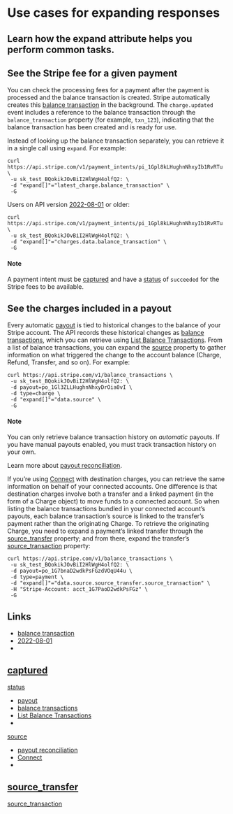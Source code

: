 # Use cases for expanding responses

## Learn how the expand attribute helps you perform common tasks.

## See the Stripe fee for a given payment

You can check the processing fees for a payment after the payment is processed
and the balance transaction is created. Stripe automatically creates this
[balance
transaction](https://docs.stripe.com/api/balance_transactions/object#balance_transaction_object-fee_details)
in the background. The `charge.updated` event includes a reference to the
balance transaction through the `balance_transaction` property (for example,
`txn_123`), indicating that the balance transaction has been created and is
ready for use.

Instead of looking up the balance transaction separately, you can retrieve it in
a single call using `expand`. For example:

```
curl https://api.stripe.com/v1/payment_intents/pi_1Gpl8kLHughnNhxyIb1RvRTu \
 -u sk_test_BQokikJOvBiI2HlWgH4olfQ2: \
 -d "expand[]"="latest_charge.balance_transaction" \
 -G
```

Users on API version [2022-08-01](https://docs.stripe.com/upgrades#2022-08-01)
or older:

```
curl https://api.stripe.com/v1/payment_intents/pi_1Gpl8kLHughnNhxyIb1RvRTu \
 -u sk_test_BQokikJOvBiI2HlWgH4olfQ2: \
 -d "expand[]"="charges.data.balance_transaction" \
 -G
```

#### Note

A payment intent must be
[captured](https://docs.stripe.com/payments/place-a-hold-on-a-payment-method#capture-funds)
and have a
[status](https://docs.stripe.com/api/payment_intents/object#payment_intent_object-status)
of `succeeded` for the Stripe fees to be available.

## See the charges included in a payout

Every automatic [payout](https://docs.stripe.com/payouts) is tied to historical
changes to the balance of your Stripe account. The API records these historical
changes as [balance
transactions](https://docs.stripe.com/api/balance_transactions/object), which
you can retrieve using [List Balance
Transactions](https://docs.stripe.com/api/balance_transactions/list). From a
list of balance transactions, you can expand the
[source](https://docs.stripe.com/api/balance_transactions/object#balance_transaction_object-source)
property to gather information on what triggered the change to the account
balance (Charge, Refund, Transfer, and so on). For example:

```
curl https://api.stripe.com/v1/balance_transactions \
 -u sk_test_BQokikJOvBiI2HlWgH4olfQ2: \
 -d payout=po_1Gl3ZLLHughnNhxyDrOia0vI \
 -d type=charge \
 -d "expand[]"="data.source" \
 -G
```

#### Note

You can only retrieve balance transaction history on *automatic* payouts. If you
have manual payouts enabled, you must track transaction history on your own.

Learn more about [payout
reconciliation](https://docs.stripe.com/payouts/reconciliation).

If you’re using [Connect](https://docs.stripe.com/connect) with destination
charges, you can retrieve the same information on behalf of your connected
accounts. One difference is that destination charges involve both a transfer and
a linked payment (in the form of a Charge object) to move funds to a connected
account. So when listing the balance transactions bundled in your connected
account’s payouts, each balance transaction’s source is linked to the transfer’s
payment rather than the originating Charge. To retrieve the originating Charge,
you need to expand a payment’s linked transfer through the
[source_transfer](https://docs.stripe.com/api/charges/object#charge_object-source_transfer)
property; and from there, expand the transfer’s
[source_transaction](https://docs.stripe.com/api/transfers/object#transfer_object-source_transaction)
property:

```
curl https://api.stripe.com/v1/balance_transactions \
 -u sk_test_BQokikJOvBiI2HlWgH4olfQ2: \
 -d payout=po_1G7bnaD2wdkPsFGzdVOqU44u \
 -d type=payment \
 -d "expand[]"="data.source.source_transfer.source_transaction" \
 -H "Stripe-Account: acct_1G7PaoD2wdkPsFGz" \
 -G
```

## Links

- [balance
transaction](https://docs.stripe.com/api/balance_transactions/object#balance_transaction_object-fee_details)
- [2022-08-01](https://docs.stripe.com/upgrades#2022-08-01)
-
[captured](https://docs.stripe.com/payments/place-a-hold-on-a-payment-method#capture-funds)
-
[status](https://docs.stripe.com/api/payment_intents/object#payment_intent_object-status)
- [payout](https://docs.stripe.com/payouts)
- [balance
transactions](https://docs.stripe.com/api/balance_transactions/object)
- [List Balance
Transactions](https://docs.stripe.com/api/balance_transactions/list)
-
[source](https://docs.stripe.com/api/balance_transactions/object#balance_transaction_object-source)
- [payout reconciliation](https://docs.stripe.com/payouts/reconciliation)
- [Connect](https://docs.stripe.com/connect)
-
[source_transfer](https://docs.stripe.com/api/charges/object#charge_object-source_transfer)
-
[source_transaction](https://docs.stripe.com/api/transfers/object#transfer_object-source_transaction)